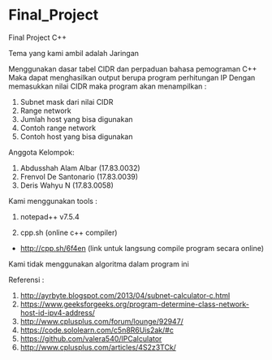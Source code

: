 # Final_Project
Final Project C++

Tema yang kami ambil adalah Jaringan

Menggunakan dasar tabel CIDR dan perpaduan bahasa pemograman C++ 
Maka dapat menghasilkan output berupa program perhitungan IP
Dengan memasukkan nilai CIDR maka program akan menampilkan :
1. Subnet mask dari nilai CIDR
2. Range network
3. Jumlah host yang bisa digunakan 
4. Contoh range network
5. Contoh host yang bisa digunakan

Anggota Kelompok:
1. Abdusshah Alam Albar (17.83.0032)
2. Frenvol De Santonario (17.83.0039)
3. Deris Wahyu N (17.83.0058)

Kami menggunakan tools :

1. notepad++ v7.5.4

2. cpp.sh (online c++ compiler)
  - http://cpp.sh/6f4en (link untuk langsung compile program secara online)

Kami tidak menggunakan algoritma dalam program ini

Referensi :
1. http://ayrbyte.blogspot.com/2013/04/subnet-calculator-c.html
2. https://www.geeksforgeeks.org/program-determine-class-network-host-id-ipv4-address/
3. http://www.cplusplus.com/forum/lounge/92947/
4. https://code.sololearn.com/c5n8R6Uis2ak/#c
5. https://github.com/valera540/IPCalculator
6. http://www.cplusplus.com/articles/4S2z3TCk/
